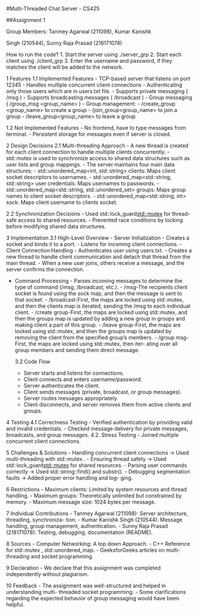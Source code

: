 #﻿Multi-Threaded Chat Server - CS425

##Assignment 1

Group Members: Tanmey Agarwal (211098), Kumar Kanishk

Singh (210544), Sunny Raja Prasad (218171078)


How to run the code?
    1. Start the server using ./server_grp
    2. Start each client using ./client_grp
    3. Enter the username and password, if they matches the client will be added to the network.

1  Features
  1.1 Implemented Features
    - TCP-based server that listens on port 12345
    - Handles multiple concurrent client connections
    - Authenticating only those users which are in users.txt file.
    - Supports private messaging ( /msg <username> <message> )
    - Supports broadcasting messages ( /broadcast <message> )
    - Group messaging ( /group_msg <group_name> <message>)
    - Group management:
      - /create_group <group_name> to create a group
      - /join_group<group_name> to join a group
      - /leave_group<group_name> to leave a group

  1.2 Not Implemented Features
    - No frontend, have to type messages from terminal.
    - Persistent storage for messages even if server is closed.

2  Design Decisions
  2.1 Multi-threading Approach
    - A new thread is created for each client connection to handle multiple clients concurrently.
    - std::mutex is used to synchronize access to shared data structures such as user lists and group mappings.
    - The server maintains four main data structures:
    - std::unordered_map<int, std::string> clients: Maps client socket descriptors to usernames.
    - std::unordered_map<std::string, std::string> user credentials: Maps usernames to passwords.
    - std::unordered_map<std::string, std::unordered_set<int>> groups: Maps group names to client socket descriptors.
    - std::unordered_map<std::string, int> sock: Maps client username to clients socket.

  

  2.2 Synchronization Decisions
    - Used std::lock_guard<std::mutex> for thread-safe access to shared resources.
    - Prevented race conditions by locking before modifying shared data structures.

3  Implementation
  3.1 High-Level Overview
    - Server Initialization
        - Creates a socket and binds it to a port.
        - Listens for incoming client connections.
    - Client Connection Handling
        - Authenticates user using users.txt.
        - Creates a new thread to handle client communication and detach that thread from the main thread.
        - When a new user joins, others receive a message, and the server confirms the connection.
- Command Processing
        - Parses incoming messages to determine the type of command (/msg, /broadcast, etc.).
        - /msg-The recipients client socket is found using the sock map, and then the message is sent to that socket.
        - /broadcast-First, the maps are locked using std::mutex, and then the clients map is iterated, sending the /msg to each individual client.
        - /create group-First, the maps are locked using std::mutex, and then the groups map is updated by adding a new group in groups and making client a part of this group.
        - /leave group-First, the maps are locked using std::mutex, and then the groups map is updated by removing the client from the specified group’s members.
        - /group msg-First, the maps are locked using std::mutex, then iter- ating over all group members and sending them direct message.

  3.2 Code Flow
    - Server starts and listens for connections.
    - Client connects and enters username/password.
    - Server authenticates the client.
    - Client sends messages (private, broadcast, or group messages).
    - Server routes messages appropriately.
    - Client disconnects, and server removes them from active clients and groups.

4  Testing
  4.1 Correctness Testing
    - Verified authentication by providing valid and invalid credentials.
    - Checked message delivery for private messages, broadcasts, and group messages.
  4.2. Stress Testing
    - Joined multiple concurrent client connections.

5  Challenges & Solutions
    - Handling concurrent client connections → Used multi-threading with std::mutex .
    - Ensuring thread safety → Used std::lock_guard<std::mutex> for shared resources.
    - Parsing user commands correctly → Used std::string::find() and substr().
    - Debugging segmentation faults → Added proper error handling and log- ging.


6  Restrictions
    - Maximum clients: Limited by system resources and thread handling.
    - Maximum groups: Theoretically unlimited but constrained by memory.
    - Maximum message size: 1024 bytes per message.

7  Individual Contributions
    - Tanmey Agarwal (211098): Server architecture, threading, synchroniza- tion.
    - Kumar Kanishk Singh (210544): Message handling, group management, authentication.
    - Sunny Raja Prasad (218171078): Testing, debugging, documentation (README).

8  Sources
    - Computer Networking: A top down Approach.
    - C++ Reference for std::mutex , std::unordered_map.
    - GeeksforGeeks articles on multi-threading and socket programming.

9  Declaration
    - We declare that this assignment was completed independently without plagiarism.

10  Feedback
    - The assignment was well-structured and helped in understanding multi- threaded socket programming.
    - Some clarifications regarding the expected behavior of group messaging would have been helpful.

